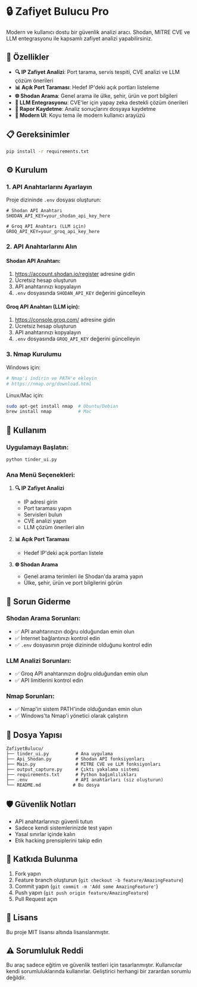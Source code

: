 # 🔒 Zafiyet Bulucu Pro

Modern ve kullanıcı dostu bir güvenlik analizi aracı. Shodan, MITRE CVE ve LLM entegrasyonu ile kapsamlı zafiyet analizi yapabilirsiniz.

## 🚀 Özellikler

- **🔍 IP Zafiyet Analizi**: Port tarama, servis tespiti, CVE analizi ve LLM çözüm önerileri
- **📊 Açık Port Taraması**: Hedef IP'deki açık portları listeleme
- **🌐 Shodan Arama**: Genel arama ile ülke, şehir, ürün ve port bilgileri
- **🤖 LLM Entegrasyonu**: CVE'ler için yapay zeka destekli çözüm önerileri
- **💾 Rapor Kaydetme**: Analiz sonuçlarını dosyaya kaydetme
- **🎨 Modern UI**: Koyu tema ile modern kullanıcı arayüzü

## 📋 Gereksinimler

```bash
pip install -r requirements.txt
```

## ⚙️ Kurulum

### 1. API Anahtarlarını Ayarlayın

Proje dizininde `.env` dosyası oluşturun:

```env
# Shodan API Anahtarı
SHODAN_API_KEY=your_shodan_api_key_here

# Groq API Anahtarı (LLM için)
GROQ_API_KEY=your_groq_api_key_here
```

### 2. API Anahtarlarını Alın

#### Shodan API Anahtarı:
1. https://account.shodan.io/register adresine gidin
2. Ücretsiz hesap oluşturun
3. API anahtarınızı kopyalayın
4. `.env` dosyasında `SHODAN_API_KEY` değerini güncelleyin

#### Groq API Anahtarı (LLM için):
1. https://console.groq.com/ adresine gidin
2. Ücretsiz hesap oluşturun
3. API anahtarınızı kopyalayın
4. `.env` dosyasında `GROQ_API_KEY` değerini güncelleyin

### 3. Nmap Kurulumu

Windows için:
```bash
# Nmap'i indirin ve PATH'e ekleyin
# https://nmap.org/download.html
```

Linux/Mac için:
```bash
sudo apt-get install nmap  # Ubuntu/Debian
brew install nmap          # Mac
```

## 🎯 Kullanım

### Uygulamayı Başlatın:
```bash
python tinder_ui.py
```

### Ana Menü Seçenekleri:

1. **🔍 IP Zafiyet Analizi**
   - IP adresi girin
   - Port taraması yapın
   - Servisleri bulun
   - CVE analizi yapın
   - LLM çözüm önerileri alın

2. **📊 Açık Port Taraması**
   - Hedef IP'deki açık portları listele

3. **🌐 Shodan Arama**
   - Genel arama terimleri ile Shodan'da arama yapın
   - Ülke, şehir, ürün ve port bilgilerini görün

## 🔧 Sorun Giderme

### Shodan Arama Sorunları:
- ✅ API anahtarınızın doğru olduğundan emin olun
- ✅ İnternet bağlantınızı kontrol edin
- ✅ `.env` dosyasının proje dizininde olduğunu kontrol edin

### LLM Analizi Sorunları:
- ✅ Groq API anahtarınızın doğru olduğundan emin olun
- ✅ API limitlerini kontrol edin

### Nmap Sorunları:
- ✅ Nmap'in sistem PATH'inde olduğundan emin olun
- ✅ Windows'ta Nmap'i yönetici olarak çalıştırın

## 📁 Dosya Yapısı

```
ZafiyetBulucu/
├── tinder_ui.py          # Ana uygulama
├── Api_Shodan.py         # Shodan API fonksiyonları
├── Main.py               # MITRE CVE ve LLM fonksiyonları
├── output_capture.py     # Çıktı yakalama sistemi
├── requirements.txt      # Python bağımlılıkları
├── .env                  # API anahtarları (siz oluşturun)
└── README.md            # Bu dosya
```

## 🛡️ Güvenlik Notları

- API anahtarlarınızı güvenli tutun
- Sadece kendi sistemlerinizde test yapın
- Yasal sınırlar içinde kalın
- Etik hacking prensiplerini takip edin

## 🤝 Katkıda Bulunma

1. Fork yapın
2. Feature branch oluşturun (`git checkout -b feature/AmazingFeature`)
3. Commit yapın (`git commit -m 'Add some AmazingFeature'`)
4. Push yapın (`git push origin feature/AmazingFeature`)
5. Pull Request açın

## 📄 Lisans

Bu proje MIT lisansı altında lisanslanmıştır.

## ⚠️ Sorumluluk Reddi

Bu araç sadece eğitim ve güvenlik testleri için tasarlanmıştır. Kullanıcılar kendi sorumluluklarında kullanırlar. Geliştirici herhangi bir zarardan sorumlu değildir. 